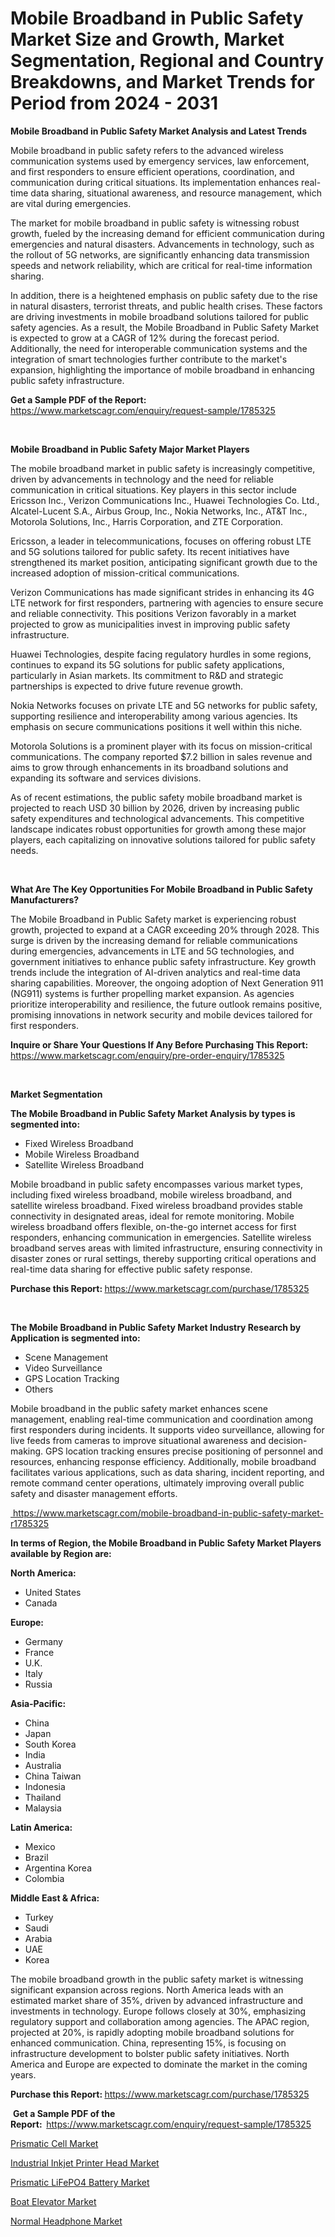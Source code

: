 <p><h1>Mobile Broadband in Public Safety Market Size and Growth, Market Segmentation, Regional and Country Breakdowns, and Market Trends for Period from 2024 -  2031</h1></p><p><strong>Mobile Broadband in Public Safety Market Analysis and Latest Trends</strong></p>
<p><p>Mobile broadband in public safety refers to the advanced wireless communication systems used by emergency services, law enforcement, and first responders to ensure efficient operations, coordination, and communication during critical situations. Its implementation enhances real-time data sharing, situational awareness, and resource management, which are vital during emergencies.</p><p>The market for mobile broadband in public safety is witnessing robust growth, fueled by the increasing demand for efficient communication during emergencies and natural disasters. Advancements in technology, such as the rollout of 5G networks, are significantly enhancing data transmission speeds and network reliability, which are critical for real-time information sharing.</p><p>In addition, there is a heightened emphasis on public safety due to the rise in natural disasters, terrorist threats, and public health crises. These factors are driving investments in mobile broadband solutions tailored for public safety agencies. As a result, the Mobile Broadband in Public Safety Market is expected to grow at a CAGR of 12% during the forecast period. Additionally, the need for interoperable communication systems and the integration of smart technologies further contribute to the market's expansion, highlighting the importance of mobile broadband in enhancing public safety infrastructure.</p></p>
<p><strong>Get a Sample PDF of the Report:&nbsp;</strong> <a href="https://www.marketscagr.com/enquiry/request-sample/1785325?utm_campaign=1422&utm_medium=2&utm_source=Github&utm_content=ia&utm_term=08102024&utm_id=mobile-broadband-in-public-safety">https://www.marketscagr.com/enquiry/request-sample/1785325</a></p>
<p>&nbsp;</p>
<p><strong>Mobile Broadband in Public Safety Major Market Players</strong></p>
<p><p>The mobile broadband market in public safety is increasingly competitive, driven by advancements in technology and the need for reliable communication in critical situations. Key players in this sector include Ericsson Inc., Verizon Communications Inc., Huawei Technologies Co. Ltd., Alcatel-Lucent S.A., Airbus Group, Inc., Nokia Networks, Inc., AT&T Inc., Motorola Solutions, Inc., Harris Corporation, and ZTE Corporation.</p><p>Ericsson, a leader in telecommunications, focuses on offering robust LTE and 5G solutions tailored for public safety. Its recent initiatives have strengthened its market position, anticipating significant growth due to the increased adoption of mission-critical communications.</p><p>Verizon Communications has made significant strides in enhancing its 4G LTE network for first responders, partnering with agencies to ensure secure and reliable connectivity. This positions Verizon favorably in a market projected to grow as municipalities invest in improving public safety infrastructure.</p><p>Huawei Technologies, despite facing regulatory hurdles in some regions, continues to expand its 5G solutions for public safety applications, particularly in Asian markets. Its commitment to R&D and strategic partnerships is expected to drive future revenue growth.</p><p>Nokia Networks focuses on private LTE and 5G networks for public safety, supporting resilience and interoperability among various agencies. Its emphasis on secure communications positions it well within this niche.</p><p>Motorola Solutions is a prominent player with its focus on mission-critical communications. The company reported $7.2 billion in sales revenue and aims to grow through enhancements in its broadband solutions and expanding its software and services divisions.</p><p>As of recent estimations, the public safety mobile broadband market is projected to reach USD 30 billion by 2026, driven by increasing public safety expenditures and technological advancements. This competitive landscape indicates robust opportunities for growth among these major players, each capitalizing on innovative solutions tailored for public safety needs.</p></p>
<p>&nbsp;</p>
<p><strong>What Are The Key Opportunities For Mobile Broadband in Public Safety Manufacturers?</strong></p>
<p><p>The Mobile Broadband in Public Safety market is experiencing robust growth, projected to expand at a CAGR exceeding 20% through 2028. This surge is driven by the increasing demand for reliable communications during emergencies, advancements in LTE and 5G technologies, and government initiatives to enhance public safety infrastructure. Key growth trends include the integration of AI-driven analytics and real-time data sharing capabilities. Moreover, the ongoing adoption of Next Generation 911 (NG911) systems is further propelling market expansion. As agencies prioritize interoperability and resilience, the future outlook remains positive, promising innovations in network security and mobile devices tailored for first responders.</p></p>
<p><strong>Inquire or Share Your Questions If Any Before Purchasing This Report:</strong> <a href="https://www.marketscagr.com/enquiry/pre-order-enquiry/1785325?utm_campaign=1422&utm_medium=2&utm_source=Github&utm_content=ia&utm_term=08102024&utm_id=mobile-broadband-in-public-safety">https://www.marketscagr.com/enquiry/pre-order-enquiry/1785325</a></p>
<p>&nbsp;</p>
<p><strong>Market Segmentation</strong></p>
<p><strong>The Mobile Broadband in Public Safety Market Analysis by types is segmented into:</strong></p>
<p><ul><li>Fixed Wireless Broadband</li><li>Mobile Wireless Broadband</li><li>Satellite Wireless Broadband</li></ul></p>
<p><p>Mobile broadband in public safety encompasses various market types, including fixed wireless broadband, mobile wireless broadband, and satellite wireless broadband. Fixed wireless broadband provides stable connectivity in designated areas, ideal for remote monitoring. Mobile wireless broadband offers flexible, on-the-go internet access for first responders, enhancing communication in emergencies. Satellite wireless broadband serves areas with limited infrastructure, ensuring connectivity in disaster zones or rural settings, thereby supporting critical operations and real-time data sharing for effective public safety response.</p></p>
<p><strong>Purchase this Report:&nbsp;</strong><a href="https://www.marketscagr.com/purchase/1785325?utm_campaign=1422&utm_medium=2&utm_source=Github&utm_content=ia&utm_term=08102024&utm_id=mobile-broadband-in-public-safety">https://www.marketscagr.com/purchase/1785325</a></p>
<p>&nbsp;</p>
<p><strong>The Mobile Broadband in Public Safety Market Industry Research by Application is segmented into:</strong></p>
<p><ul><li>Scene Management</li><li>Video Surveillance</li><li>GPS Location Tracking</li><li>Others</li></ul></p>
<p><p>Mobile broadband in the public safety market enhances scene management, enabling real-time communication and coordination among first responders during incidents. It supports video surveillance, allowing for live feeds from cameras to improve situational awareness and decision-making. GPS location tracking ensures precise positioning of personnel and resources, enhancing response efficiency. Additionally, mobile broadband facilitates various applications, such as data sharing, incident reporting, and remote command center operations, ultimately improving overall public safety and disaster management efforts.</p></p>
<p><a href="https://www.marketscagr.com/mobile-broadband-in-public-safety-market-r1785325?utm_campaign=1422&utm_medium=2&utm_source=Github&utm_content=ia&utm_term=08102024&utm_id=mobile-broadband-in-public-safety">&nbsp;https://www.marketscagr.com/mobile-broadband-in-public-safety-market-r1785325</a></p>
<p><strong>In terms of Region, the Mobile Broadband in Public Safety Market Players available by Region are:</strong></p>
<p>
    <p> <strong> North America: </strong>
        <ul>
            <li>United States</li>
            <li>Canada</li>
        </ul>
        </p> 
    <p> <strong> Europe: </strong>
        <ul>
            <li>Germany</li>
            <li>France</li>
            <li>U.K.</li>
            <li>Italy</li>
            <li>Russia</li>
        </ul>
        </p> 
    <p> <strong> Asia-Pacific: </strong>
        <ul>
            <li>China</li>
            <li>Japan</li>
            <li>South Korea</li>
            <li>India</li>
            <li>Australia</li>
            <li>China Taiwan</li>
            <li>Indonesia</li>
            <li>Thailand</li>
            <li>Malaysia</li>
        </ul>
        </p> 
    <p> <strong> Latin America: </strong>
        <ul>
            <li>Mexico</li>
            <li>Brazil</li>
            <li>Argentina Korea</li>
            <li>Colombia</li>
        </ul>
        </p> 
    <p> <strong> Middle East & Africa: </strong>
        <ul>
            <li>Turkey</li>
            <li>Saudi</li>
            <li>Arabia</li>
            <li>UAE</li>
            <li>Korea</li>
        </ul>
    </p>
    </p>
<p><p>The mobile broadband growth in the public safety market is witnessing significant expansion across regions. North America leads with an estimated market share of 35%, driven by advanced infrastructure and investments in technology. Europe follows closely at 30%, emphasizing regulatory support and collaboration among agencies. The APAC region, projected at 20%, is rapidly adopting mobile broadband solutions for enhanced communication. China, representing 15%, is focusing on infrastructure development to bolster public safety initiatives. North America and Europe are expected to dominate the market in the coming years.</p></p>
<p><strong>Purchase this Report: </strong><a href="https://www.marketscagr.com/purchase/1785325?utm_campaign=1422&utm_medium=2&utm_source=Github&utm_content=ia&utm_term=08102024&utm_id=mobile-broadband-in-public-safety">https://www.marketscagr.com/purchase/1785325</a></p>
<p>&nbsp;<strong>Get a Sample PDF of the Report:&nbsp;&nbsp;</strong><a href="https://www.marketscagr.com/enquiry/request-sample/1785325?utm_campaign=1422&utm_medium=2&utm_source=Github&utm_content=ia&utm_term=08102024&utm_id=mobile-broadband-in-public-safety">https://www.marketscagr.com/enquiry/request-sample/1785325</a></p>
<p><strong></strong></p>
<p><p><a href="https://www.linkedin.com/pulse/prismatic-cell-market-emerging-trends-future-prospects-sgpkf?utm_campaign=1422&utm_medium=2&utm_source=Github&utm_content=ia&utm_term=08102024&utm_id=mobile-broadband-in-public-safety">Prismatic Cell Market</a></p><p><a href="https://www.linkedin.com/pulse/driving-forces-global-industrial-inkjet-printer-head-market-bjare?utm_campaign=1422&utm_medium=2&utm_source=Github&utm_content=ia&utm_term=08102024&utm_id=mobile-broadband-in-public-safety">Industrial Inkjet Printer Head Market</a></p><p><a href="https://www.linkedin.com/pulse/prismatic-lifepo4-battery-market-outlook-share-analysis-gjfnf?utm_campaign=1422&utm_medium=2&utm_source=Github&utm_content=ia&utm_term=08102024&utm_id=mobile-broadband-in-public-safety">Prismatic LiFePO4 Battery Market</a></p><p><a href="https://www.linkedin.com/pulse/boat-elevator-market-forecasts-trends-impact-analysis-2024-2031-w0bmf?utm_campaign=1422&utm_medium=2&utm_source=Github&utm_content=ia&utm_term=08102024&utm_id=mobile-broadband-in-public-safety">Boat Elevator Market</a></p><p><a href="https://www.linkedin.com/pulse/global-normal-headphone-market-analysis-key-trends-future-xtfje?utm_campaign=1422&utm_medium=2&utm_source=Github&utm_content=ia&utm_term=08102024&utm_id=mobile-broadband-in-public-safety">Normal Headphone Market</a></p></p>